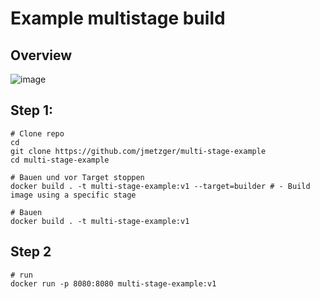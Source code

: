 # Example multistage build 

## Overview

![image](https://github.com/jmetzger/training-microservices-docker-kubernetes/assets/1933318/c6ee24f7-3669-4410-bfe9-4e2d08cf8ac7)

## Step 1:

```
# Clone repo 
cd 
git clone https://github.com/jmetzger/multi-stage-example
cd multi-stage-example 
```

```
# Bauen und vor Target stoppen 
docker build . -t multi-stage-example:v1 --target=builder # - Build image using a specific stage

# Bauen
docker build . -t multi-stage-example:v1
```

## Step 2

```
# run 
docker run -p 8080:8080 multi-stage-example:v1 
```
